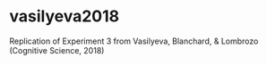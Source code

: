 # vasilyeva2018
Replication of Experiment 3 from Vasilyeva, Blanchard, &amp; Lombrozo (Cognitive Science, 2018)
